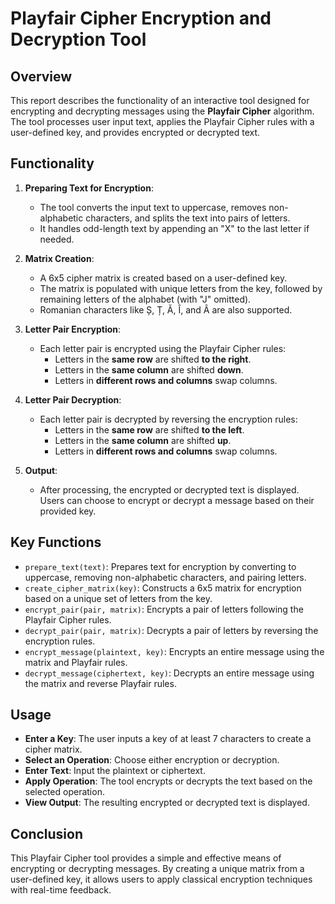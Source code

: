 # Playfair Cipher Encryption and Decryption Tool

## Overview

This report describes the functionality of an interactive tool designed for encrypting and decrypting messages using the **Playfair Cipher** algorithm. The tool processes user input text, applies the Playfair Cipher rules with a user-defined key, and provides encrypted or decrypted text.

## Functionality

1. **Preparing Text for Encryption**:
   - The tool converts the input text to uppercase, removes non-alphabetic characters, and splits the text into pairs of letters.
   - It handles odd-length text by appending an "X" to the last letter if needed.

2. **Matrix Creation**:
   - A 6x5 cipher matrix is created based on a user-defined key.
   - The matrix is populated with unique letters from the key, followed by remaining letters of the alphabet (with "J" omitted). 
   - Romanian characters like Ș, Ț, Ă, Î, and Â are also supported.

3. **Letter Pair Encryption**:
   - Each letter pair is encrypted using the Playfair Cipher rules:
     - Letters in the **same row** are shifted **to the right**.
     - Letters in the **same column** are shifted **down**.
     - Letters in **different rows and columns** swap columns.

4. **Letter Pair Decryption**:
   - Each letter pair is decrypted by reversing the encryption rules:
     - Letters in the **same row** are shifted **to the left**.
     - Letters in the **same column** are shifted **up**.
     - Letters in **different rows and columns** swap columns.

5. **Output**:
   - After processing, the encrypted or decrypted text is displayed. Users can choose to encrypt or decrypt a message based on their provided key.

## Key Functions

- `prepare_text(text)`: Prepares text for encryption by converting to uppercase, removing non-alphabetic characters, and pairing letters.
- `create_cipher_matrix(key)`: Constructs a 6x5 matrix for encryption based on a unique set of letters from the key.
- `encrypt_pair(pair, matrix)`: Encrypts a pair of letters following the Playfair Cipher rules.
- `decrypt_pair(pair, matrix)`: Decrypts a pair of letters by reversing the encryption rules.
- `encrypt_message(plaintext, key)`: Encrypts an entire message using the matrix and Playfair rules.
- `decrypt_message(ciphertext, key)`: Decrypts an entire message using the matrix and reverse Playfair rules.

## Usage

- **Enter a Key**: The user inputs a key of at least 7 characters to create a cipher matrix.
- **Select an Operation**: Choose either encryption or decryption.
- **Enter Text**: Input the plaintext or ciphertext.
- **Apply Operation**: The tool encrypts or decrypts the text based on the selected operation.
- **View Output**: The resulting encrypted or decrypted text is displayed.

## Conclusion

This Playfair Cipher tool provides a simple and effective means of encrypting or decrypting messages. By creating a unique matrix from a user-defined key, it allows users to apply classical encryption techniques with real-time feedback.